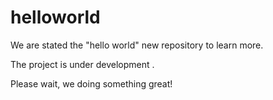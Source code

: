 # helloworld
We are stated the "hello world" new repository to learn more.

The project is under development .

Please wait, we doing something great!
